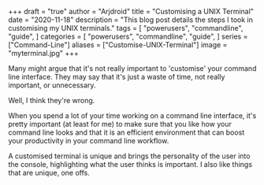+++
draft = "true"
author = "Arjdroid"
title = "Customising a UNIX Terminal"
date = "2020-11-18"
description = "This blog post details the steps I took in customising my UNIX terminals."
tags = [
    "powerusers",
    "commandline",
    "guide",
]
categories = [
    "powerusers",
    "commandline",
    "guide",
]
series = ["Command-Line"]
aliases = ["Customise-UNIX-Terminal"]
image = "myterminal.jpg"
+++

Many might argue that it's not really important to 'customise' your command line interface.
They may say that it's just a waste of time, not really important, or unnecessary.

Well, I think they're wrong.

When you spend a lot of your time working on a command line interface, it's pretty important (at least for me) to make sure that you like how your command line looks and that it is an efficient environment that can boost your productivity in your command line workflow.

A customised terminal is unique and brings the personality of the user into the console, highlighting what the user thinks is important. I also like things that are unique, one offs.
